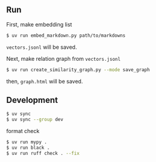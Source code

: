 ## Run

First, make embedding list

```sh
$ uv run embed_markdown.py path/to/markdowns
```

`vectors.jsonl` will be saved.

Next, make relation graph from `vectors.jsonl`

```sh
$ uv run create_similarity_graph.py --mode save_graph
```

then, `graph.html` will be saved.

## Development

```sh
$ uv sync
$ uv sync --group dev
```

format check

```sh
$ uv run mypy .
$ uv run black .
$ uv run ruff check . --fix
```
